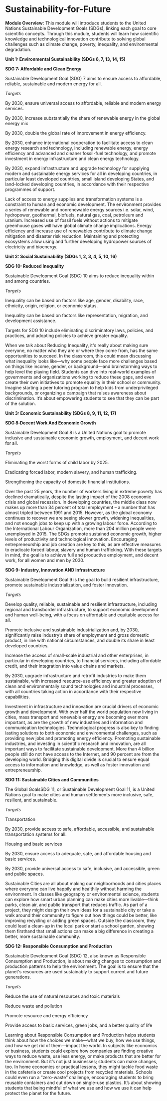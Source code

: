 # Sustainability-for-Future

**Module Overview:**
This module will introduce students to the United Nations Sustainable Development Goals (SDGs), linking each goal to core scientific concepts. Through this module, students will learn how scientific knowledge and technological innovation contribute to solving global challenges such as climate change, poverty, inequality, and environmental degradation.

**Unit 1: Environmental Sustainability (SDGs 6, 7, 13, 14, 15)**


**SDG 7: Affordable and Clean Energy**

Sustainable Development Goal (SDG) 7 aims to ensure access to affordable, reliable, sustainable and modern energy for all.

_Targets_

By 2030, ensure universal access to affordable, reliable and modern energy
services.

By 2030, increase substantially the share of renewable energy in the global
energy mix

By 2030, double the global rate of improvement in energy efficiency.

By 2030, enhance international cooperation to facilitate access to clean energy research and technology, including renewable energy, energy efficiency and advanced and cleaner fossil-fuel technology, and promote investment in energy infrastructure and clean energy technology.

By 2030, expand infrastructure and upgrade technology for supplying modern and sustainable energy services for all in developing countries, in particular least developed countries, small island developing States, and land-locked developing countries, in accordance with their respective programmes of support.


Lack of access to energy supplies and transformation systems is a constraint to human and economic development. The environment provides a series of renewable and nonrenewable energy sources i.e. solar, wind, hydropower, geothermal, biofuels, natural gas, coal, petroleum and uranium. Increased use of fossil fuels without actions to mitigate greenhouse gases will have global climate change implications. Energy efficiency and increase use of renewables contribute to climate change mitigation and disaster risk reduction.
Maintaining and protecting ecosystems allow using and further developing hydropower sources of electricity and bioenergy.


**Unit 2: Social Sustainability (SDGs 1, 2, 3, 4, 5, 10, 16)**


**SDG 10: Reduced Inequality**

Sustainable Development Goal (SDG) 10 aims to reduce inequality within and among countries.
 
_Targets_
  
Inequality can be based on factors like age, gender, disability, race, ethnicity, origin, religion, or economic status. 
  
Inequality can be based on factors like representation, migration, and development assistance.
  
Targets for SDG 10 include eliminating discriminatory laws, policies, and practices, and adopting policies to achieve greater equality. 
  

When we talk about Reducing Inequality, it's really about making sure everyone, no matter who they are or where they come from, has the same opportunities to succeed. In the classroom, this could mean discussing what inequality looks like—why some people face more challenges based on things like income, gender, or background—and brainstorming ways to help level the playing field. Students can dive into real-world examples of governments and organizations working to reduce these gaps, and even create their own initiatives to promote equality in their school or community. Imagine starting a peer tutoring program to help kids from underprivileged backgrounds, or organizing a campaign that raises awareness about discrimination. It’s about empowering students to see that they can be part of the solution.




**Unit 3: Economic Sustainability (SDGs 8, 9, 11, 12, 17)**


**SDG 8:Decent Work And Economic Growth**

Sustainable Development Goal 8 is a United Nations goal to promote inclusive and sustainable economic growth, employment, and decent work for all.

_Targets_
 
Eliminating the worst forms of child labor by 2025.

Eradicating forced labor, modern slavery, and human trafficking.

Strengthening the capacity of domestic financial institutions.


Over the past 25 years, the number of workers living in extreme poverty has declined
dramatically, despite the lasting impact of the 2008 economic crisis and global recession. In
developing countries, the middle class now makes up more than 34 percent of total
employment – a number that has almost tripled between 1991 and 2015.
However, as the global economy continues to recover we are seeing slower growth, widening
inequalities, and not enough jobs to keep up with a growing labour force. According to the
International Labour Organization, more than 204 million people were unemployed in 2015.
The SDGs promote sustained economic growth, higher levels of productivity and technological
innovation. Encouraging entrepreneurship and job creation are key to this, as are effective
measures to eradicate forced labour, slavery and human trafficking. With these targets in mind,
the goal is to achieve full and productive employment, and decent work, for all women and men
by 2030.

**SDG 9: Industry, Innovation AND Infrastructure**

Sustainable Development Goal 9 is the goal to build resilient infrastructure, promote sustainable industrialization, and foster innovation.

_Targets_

Develop quality, reliable, sustainable and resilient infrastructure, including regional and transborder infrastructure, to support economic development and human well-being, with a focus on affordable and equitable access for all.

Promote inclusive and sustainable industrialization and, by 2030, significantly raise industry’s share of employment and gross domestic product, in line with national circumstances, and double its share in least developed countries.

Increase the access of small-scale industrial and other enterprises, in particular in developing countries, to financial services, including affordable credit, and their integration into value chains and markets.

By 2030, upgrade infrastructure and retrofit industries to make them sustainable, with increased resource-use efficiency and greater adoption of clean and environmentally sound technologies and industrial processes, with all countries taking action in accordance with their respective capabilities.


Investment in infrastructure and innovation are crucial drivers of economic growth and development. With over half the world population now living in cities, mass transport and renewable energy are becoming ever more important, as are the growth of new industries and information and communication technologies. Technological progress is also key to finding lasting solutions to both economic and environmental challenges, such as providing new jobs and promoting energy efficiency. Promoting sustainable industries, and investing in scientific research and innovation, are all important ways to facilitate sustainable development. More than 4 billion people still do not have access to the Internet, and 90 percent are from the developing world. Bridging this digital divide is crucial to ensure equal access to information and knowledge, as well as foster innovation and entrepreneurship.


**SDG 11: Sustainable Cities and Communities**

The Global GoalsSDG 11, or Sustainable Development Goal 11, is a United Nations goal to make cities and human settlements more inclusive, safe, resilient, and sustainable.

_Targets_
  
Transportation
  
By 2030, provide access to safe, affordable, accessible, and sustainable transportation systems for all.
  
Housing and basic services
  
By 2030, ensure access to adequate, safe, and affordable housing and basic services.
  
By 2030, provide universal access to safe, inclusive, and accessible, green and public spaces. 


 Sustainable Cities are all about making our neighborhoods and cities places where everyone can live happily and healthily without harming the environment. In classes like geography or environmental science, students can explore how smart urban planning can make cities more livable—think parks, clean air, and public transport that reduces traffic. As part of a project, they might design their own ideas for a sustainable city or take a walk around their community to figure out how things could be better, like improving recycling or adding green spaces. Outside the classroom, they could lead a clean-up in the local park or start a school garden, showing them firsthand that small actions can make a big difference in creating a better, more sustainable community.

**SDG 12: Responsible Consumption and Production**

Sustainable Development Goal (SDG) 12, also known as Responsible Consumption and Production, is about making changes to consumption and production patterns to help the environment. The goal is to ensure that the planet's resources are used sustainably to support current and future generations.

_Targets_

Reduce the use of natural resources and toxic materials

Reduce waste and pollution 

Promote resource and energy efficiency 

Provide access to basic services, green jobs, and a better quality of life 


 Learning about Responsible Consumption and Production helps students think about how the choices we make—what we buy, how we use things, and how we get rid of them—impact the world. In subjects like economics or business, students could explore how companies are finding creative ways to reduce waste, use less energy, or make products that are better for the environment. But it’s not just businesses; students can make changes, too. In home economics or practical lessons, they might tackle food waste in the cafeteria or create cool projects from recycled materials. Schools could even run a “zero-waste” challenge, encouraging students to bring reusable containers and cut down on single-use plastics. It’s about showing students that being mindful of what we use and how we use it can help protect the planet for the future.


